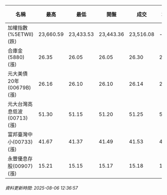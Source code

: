 | 名稱 | 最高 | 最低 | 開盤 | 成交 | 均價 | 成交金額(億) | 昨收 | 漲跌幅 | 漲跌 | 總量 | 昨量 | 振幅 |
| -------- | -------- | -------- | -------- |-------- | -------- | -------- |-------- |-------- |-------- | -------- | -------- |-------- |
|加權指數(%5ETWII) (跌)|23,660.59|23,433.53|23,443.36|23,516.08|-|2,738.09|23,660.59|0.61%|144.51|4,873,811|0|0.96%|
|合庫金(5880) (漲)|26.35|26.05|26.05|26.30|26.24|3.20|26.05|0.96%|0.25|12,207|14,243|1.15%|
|元大美債20年(00679B) (漲)|26.16|26.10|26.10|26.14|26.14|6.29|26.10|0.15%|0.04|24,045|41,998|0.23%|
|元大台灣高息低波(00713) (漲)|51.30|51.15|51.20|51.25|51.24|2.40|51.20|0.10%|0.05|4,686|6,048|0.29%|
|富邦臺灣中小(00733) (漲)|41.67|41.37|41.49|41.53|41.50|0.267|41.49|0.10%|0.04|643|749|0.72%|
|永豐優息存股(00907) (漲)|15.21|15.15|15.17|15.18|15.18|0.254|15.13|0.33%|0.05|1,672|1,291|0.40%|
###### 資料更新時間: 2025-08-06 12:36:57